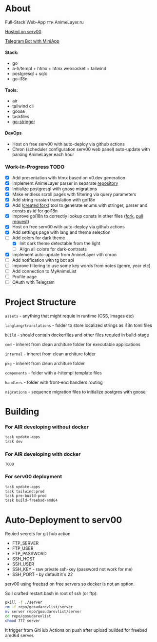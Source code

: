 # About

Full-Stack Web-App тти AnimeLayer.ru

[Hosted on serv00](https://dmji.serv00.net/animelayer)

[Telegram Bot with MiniApp](https://t.me/MyMediaNotifyBot/web)

#### Stack:

* go
* a-h/templ + htmx + htmx websocket + tailwind
* postgresql + sqlc
* go-i18n

#### Tools:

* air
* tailwind cli
* goose
* taskfiles
* [go-stringer](https://github.com/dmji/go-stringer "stringer fork for enums")

#### DevOps

* Host on free serv00 with auto-deploy via github actions
* Chron (scheduler configuration serv00 web panel) auto-update with parsing AnimeLayer each hour

### Work-In-Progress TODO

* [X] Add presentation with htmx based on v0.dev generation
* [X] Implement AnimeLayer parser in separate [repository](https://github.com/dmji/go-animelayer-parser)
* [X] Initialize postgresql with goose migrations
* [X] Make endless scroll pages with filtering via query parameters
* [X] Add string russian translation with goi18n
* [X] Add ([created fork](https://github.com/dmji/go-stringer)) tool to generate enums with stringer, parser and consts as id for goi18n
* [X] Improve goi18n to correctly lookup consts in other files ([fork](https://github.com/dmji/go-i18n/tree/main), [pull request](https://github.com/nicksnyder/go-i18n/pull/355))
* [X] Host on free serv00 with auto-deploy via github actions
* [X] Add settings page with lang and theme selection
* [ ] Add colors for dark theme
  * [X] Init dark theme detectable from the light
  * [ ] Align all colors for dark-contrasts
* [X] Implement auto-update from AnimeLayer vith chron
* [ ] Add notification with tg bot api
* [ ] Improve filtering to use some key words from notes (genre, year etc)
* [ ] Add connection to MyAnimeList
* [ ] Profile page
* [ ] OAuth with Telegram

# Project Structure

`assets` - anything that might requie in runtime (CSS, images etc)

`langlang/translations` - folder to store localized strings as i18n toml files

`build` - should contain dockerfiles and other files requied in build-stage

`cmd` - inheret from clean architure folder for executable applications

`internal` - inheret from clean architure folder

`pkg` - inheret from clean architure folder

`components` - folder with a-h/templ template files

`handlers` - folder with front-end handlers routing

`migrations` - sequence migration files to initialize postgres with goose

# Building

### For AIR developing without docker

```bash
task update-apps
task dev
```

### For AIR developing with docker

```
TODO
```

### For serv00 deployment

```bash
task update-apps
task tailwind:prod
task pre-build-prod
task build-freebsd-amd64
```

# Auto-Deployment to serv00

Reuied secrets for git hub action

* FTP_SERVER
* FTP_USER
* FTP_PASSWORD
* SSH_HOST
* SSH_USER
* SSH_KEY      - raw private ssh-key (password not work for me)
* SSH_PORT     - by default it`s 22

serv00 using freebsd on free servers so docker is not an option.

So I crafted restart.bash in root of ssh (or ftp):

```bash
pkill -f ./server
rm -f repo/gosudarevlist/server
mv server repo/gosudarevlist/server
cd repo/gosudarevlist
chmod 777 server
```

It trigger from GitHub Actions on push after upload builded for freebsd amd64 server.
